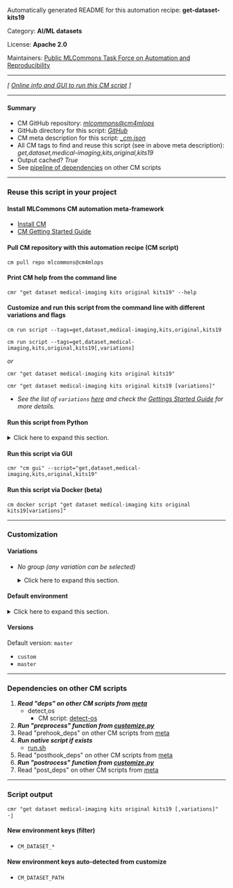 Automatically generated README for this automation recipe: **get-dataset-kits19**

Category: **AI/ML datasets**

License: **Apache 2.0**

Maintainers: [Public MLCommons Task Force on Automation and Reproducibility](https://github.com/mlcommons/ck/blob/master/docs/taskforce.md)

---
*[ [Online info and GUI to run this CM script](https://access.cknowledge.org/playground/?action=scripts&name=get-dataset-kits19,79992bb221024ac5) ]*

---
#### Summary

* CM GitHub repository: *[mlcommons@cm4mlops](https://github.com/mlcommons/cm4mlops/tree/dev)*
* GitHub directory for this script: *[GitHub](https://github.com/mlcommons/cm4mlops/tree/dev/script/get-dataset-kits19)*
* CM meta description for this script: *[_cm.json](_cm.json)*
* All CM tags to find and reuse this script (see in above meta description): *get,dataset,medical-imaging,kits,original,kits19*
* Output cached? *True*
* See [pipeline of dependencies](#dependencies-on-other-cm-scripts) on other CM scripts


---
### Reuse this script in your project

#### Install MLCommons CM automation meta-framework

* [Install CM](https://access.cknowledge.org/playground/?action=install)
* [CM Getting Started Guide](https://github.com/mlcommons/ck/blob/master/docs/getting-started.md)

#### Pull CM repository with this automation recipe (CM script)

```cm pull repo mlcommons@cm4mlops```

#### Print CM help from the command line

````cmr "get dataset medical-imaging kits original kits19" --help````

#### Customize and run this script from the command line with different variations and flags

`cm run script --tags=get,dataset,medical-imaging,kits,original,kits19`

`cm run script --tags=get,dataset,medical-imaging,kits,original,kits19[,variations] `

*or*

`cmr "get dataset medical-imaging kits original kits19"`

`cmr "get dataset medical-imaging kits original kits19 [variations]" `


* *See the list of `variations` [here](#variations) and check the [Gettings Started Guide](https://github.com/mlcommons/ck/blob/dev/docs/getting-started.md) for more details.*

#### Run this script from Python

<details>
<summary>Click here to expand this section.</summary>

```python

import cmind

r = cmind.access({'action':'run'
                  'automation':'script',
                  'tags':'get,dataset,medical-imaging,kits,original,kits19'
                  'out':'con',
                  ...
                  (other input keys for this script)
                  ...
                 })

if r['return']>0:
    print (r['error'])

```

</details>


#### Run this script via GUI

```cmr "cm gui" --script="get,dataset,medical-imaging,kits,original,kits19"```

#### Run this script via Docker (beta)

`cm docker script "get dataset medical-imaging kits original kits19[variations]" `

___
### Customization


#### Variations

  * *No group (any variation can be selected)*
    <details>
    <summary>Click here to expand this section.</summary>

    * `_calibration`
      - Environment variables:
        - *CM_DATASET_CALIBRATION*: `yes`
      - Workflow:
    * `_default`
      - Environment variables:
        - *CM_GIT_PATCH*: `no`
      - Workflow:
    * `_full-history`
      - Environment variables:
        - *CM_GIT_DEPTH*: ``
      - Workflow:
    * `_no-recurse-submodules`
      - Environment variables:
        - *CM_GIT_RECURSE_SUBMODULES*: ``
      - Workflow:
    * `_patch`
      - Environment variables:
        - *CM_GIT_PATCH*: `yes`
      - Workflow:
    * `_short-history`
      - Environment variables:
        - *CM_GIT_DEPTH*: `--depth 5`
      - Workflow:
    * `_validation`
      - Environment variables:
        - *CM_DATASET_VALIDATION*: `yes`
      - Workflow:

    </details>

#### Default environment

<details>
<summary>Click here to expand this section.</summary>

These keys can be updated via `--env.KEY=VALUE` or `env` dictionary in `@input.json` or using script flags.

* CM_GIT_CHECKOUT: `master`
* CM_GIT_DEPTH: `--depth 2`
* CM_GIT_PATCH: `no`
* CM_GIT_RECURSE_SUBMODULES: ``
* CM_GIT_URL: `https://github.com/neheller/kits19`

</details>

#### Versions
Default version: `master`

* `custom`
* `master`
___
### Dependencies on other CM scripts


  1. ***Read "deps" on other CM scripts from [meta](https://github.com/mlcommons/cm4mlops/tree/dev/script/get-dataset-kits19/_cm.json)***
     * detect,os
       - CM script: [detect-os](https://github.com/mlcommons/cm4mlops/tree/master/script/detect-os)
  1. ***Run "preprocess" function from [customize.py](https://github.com/mlcommons/cm4mlops/tree/dev/script/get-dataset-kits19/customize.py)***
  1. Read "prehook_deps" on other CM scripts from [meta](https://github.com/mlcommons/cm4mlops/tree/dev/script/get-dataset-kits19/_cm.json)
  1. ***Run native script if exists***
     * [run.sh](https://github.com/mlcommons/cm4mlops/tree/dev/script/get-dataset-kits19/run.sh)
  1. Read "posthook_deps" on other CM scripts from [meta](https://github.com/mlcommons/cm4mlops/tree/dev/script/get-dataset-kits19/_cm.json)
  1. ***Run "postrocess" function from [customize.py](https://github.com/mlcommons/cm4mlops/tree/dev/script/get-dataset-kits19/customize.py)***
  1. Read "post_deps" on other CM scripts from [meta](https://github.com/mlcommons/cm4mlops/tree/dev/script/get-dataset-kits19/_cm.json)

___
### Script output
`cmr "get dataset medical-imaging kits original kits19 [,variations]"  -j`
#### New environment keys (filter)

* `CM_DATASET_*`
#### New environment keys auto-detected from customize

* `CM_DATASET_PATH`